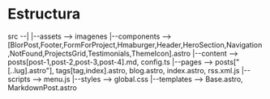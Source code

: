 # Estructura
src --| 
      |--assets --> imagenes 
      |--components --> [BlorPost,Footer,FormForProject,Hmaburger,Header,HeroSection,Navigation,NotFound,ProjectsGrid,Testimonials,ThemeIcon].astro
      |--content --> posts[post-1,post-2,post-3,post-4].md, config.ts
      |--pages --> posts["[..lug].astro"], tags[tag,index].astro, blog.astro, index.astro, rss.xml.js
      |--scripts --> menu.js
      |--styles --> global.css
      |--templates --> Base.astro, MarkdownPost.astro

